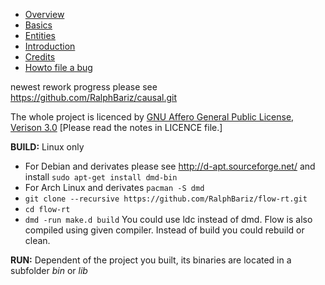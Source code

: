 * [Overview](doc/overview.md)
* [Basics](doc/basics.md)
* [Entities](doc/entities.md)
* [Introduction](doc/introduction.md)
* [Credits](doc/credits.md)
* [Howto file a bug](doc/howto_bug.md)

newest rework progress please see https://github.com/RalphBariz/causal.git

The whole project is licenced by [GNU Affero General Public License, Verison 3.0](https://github.com/RalphBariz/FLOW/blob/master/LICENSE) [Please read the notes in LICENCE file.]

**BUILD:**
Linux only
* For Debian and derivates please see http://d-apt.sourceforge.net/ and install `sudo apt-get install dmd-bin`
* For Arch Linux and derivates `pacman -S dmd`
* `git clone --recursive https://github.com/RalphBariz/flow-rt.git`
* `cd flow-rt`
* `dmd -run make.d build` You could use ldc instead of dmd. Flow is also compiled using given compiler. Instead of build you could rebuild or clean.

**RUN:**
Dependent of the project you built, its binaries are located in a subfolder *bin* or *lib*

